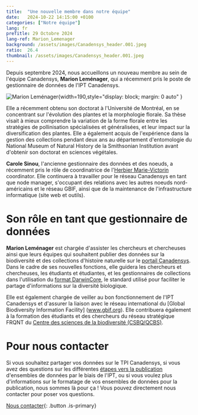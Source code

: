 ```yaml
---
title:  "Une nouvelle membre dans notre équipe"
date:   2024-10-22 14:15:00 +0100
categories: ["Notre équipe"]
lang: fr
preTitle: 29 Octobre 2024
lang-ref: Marion_Lemenager
background: /assets/images/Canadensys_header.001.jpeg
ratio:  26.4
thumbnail: /assets/images/Canadensys_header.001.jpeg
---
```



Depuis septembre 2024, nous accueillons un nouveau membre au sein de l'équipe Canadensys, **Marion Leménager**, qui a récemment pris le poste de gestionnaire de données de l'IPT Canadensys.


![Marion Leménager](assets/images/Marion-Leménager.png){width=190,style="display: block; margin: 0 auto" }


Elle a récemment obtenu son doctorat à l'Université de Montréal, en se concentrant sur l'évolution des plantes et la morphologie florale. Sa thèse visait à mieux comprendre la variation de la forme florale entre les stratégies de pollinisation spécialisées et généralisées, et leur impact sur la diversification des plantes. Elle a également acquis de l'expérience dans la gestion des collections pendant deux ans au département d'entomologie du National Museum of Natural History de la Smithsonian Institution avant d'obtenir son doctorat en sciences végétales. 


**Carole Sinou**, l'ancienne gestionnaire des données et des noeuds, a récemment pris le rôle de coordinatrice de l'[Herbier Marie-Victorin](https://irbv.umontreal.ca/research/collections/marie-victorin-herbarium-mt/?lang=en) coordinator. Elle continuera à travailler pour le réseau Canadensys en tant que node manager, s'occupant des relations avec les autres noeuds nord-américains et le réseau GBIF, ainsi que de la maintenance de l'infrastructure informatique (site web et outils). 







# Son rôle en tant que gestionnaire de données

**Marion Leménager** est chargée d'assister les chercheurs et chercheuses ainsi que leurs équipes qui souhaitent publier des données sur la biodiversité et des collections d'histoire naturelle sur le [portail Canadensys](www.canadensys.net). Dans le cadre de ses nouvelles fonctions, elle guidera les chercheurs et chercheuses, les étudiants et étudiantes, et les gestionnaires de collections dans l'utilisation du [format DarwinCore](https://dwc.tdwg.org/), le standard utilisé pour faciliter le partage d'informations sur la diversité biologique.

Elle est également chargée de veiller au bon fonctionnement de l'IPT Canadensys et d'assurer la liaison avec le réseau international du [Global Biodiversity Information Facility] (www.gbif.org). Elle contribuera également à la formation des étudiants et des chercheurs du réseau stratégique FRQNT du [Centre des sciences de la biodiversité (CSBQ/QCBS)](https://qcbs.ca/).


# Pour nous contacter

Si vous souhaitez partager vos données sur le TPI Canadensys, si vous avez des questions sur les différentes [étapes vers la publication](https://www.canadensys.net/publish/7-step-guide/) d'ensembles de données par le biais de l'IPT, ou si vous voulez plus d'informations sur le formatage de vos ensembles de données pour la publication, nous sommes là pour ça ! Vous pouvez directement nous contacter pour poser vos questions.

[Nous contacter](mailto:canadensys.network@gmail.com){: .button .is-primary}


<!-- To verify : links to Canadensys website should be referred to the right language among the two versions of the news post -->